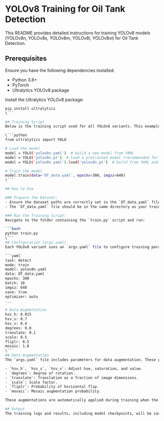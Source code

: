 # YOLOv8 Training for Oil Tank Detection

This README provides detailed instructions for training YOLOv8 models (YOLOv8n, YOLOv8s, YOLOv8m, YOLOv8l, YOLOv8xl) for Oil Tank Detection.

## Prerequisites

Ensure you have the following dependencies installed:

- Python 3.8+
- PyTorch
- Ultralytics YOLOv8 package

Install the Ultralytics YOLOv8 package:

```bash
pip install ultralytics 
\```

## Training Script
Below is the training script used for all YOLOv8 variants. This example is for the YOLOv8n variant:

\```python
from ultralytics import YOLO

# Load the model
model = YOLO('yolov8n.yaml')  # build a new model from YAML
model = YOLO('yolov8n.pt')  # load a pretrained model (recommended for training)
model = YOLO('yolov8n.yaml').load('yolov8n.pt')  # build from YAML and transfer weights

# Train the model
model.train(data='OT_data.yaml', epochs=300, imgsz=640)
\```

## How to Use

### Prepare the Dataset:
- Ensure the dataset paths are correctly set in the `OT_data.yaml` file.
- The `OT_data.yaml` file should be in the same directory as your training script.

### Run the Training Script:
Navigate to the folder containing the `train.py` script and run:

```bash
python train.py
\```
## Configuration (args.yaml)
Each YOLOv8 variant uses an `args.yaml` file to configure training parameters. Below is an example configuration:

```yaml
task: detect
mode: train
model: yolov8n.yaml
data: OT_data.yaml
epochs: 300
batch: 16
imgsz: 640
save: true
optimizer: auto
...

# Data Augmentation
hsv_h: 0.015
hsv_s: 0.7
hsv_v: 0.4
degrees: 0.0
translate: 0.1
scale: 0.5
fliplr: 0.5
mosaic: 1.0
\```
## Data Augmentation
The `args.yaml` file includes parameters for data augmentation. These parameters control how images are augmented during training:

- `hsv_h`, `hsv_s`, `hsv_v`: Adjust hue, saturation, and value.
- `degrees`: Degree of rotation.
- `translate`: Translation as a fraction of image dimensions.
- `scale`: Scale factor.
- `fliplr`: Probability of horizontal flip.
- `mosaic`: Mosaic augmentation probability.

These augmentations are automatically applied during training when the script is executed.

## Output
The training logs and results, including model checkpoints, will be saved automatically in the `runs/detect/trainX` directory.
